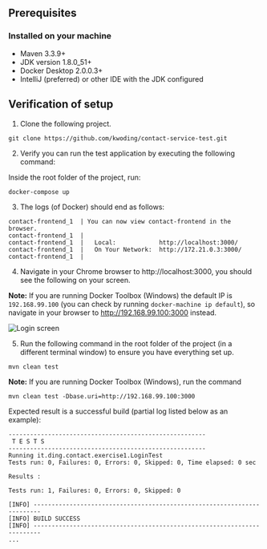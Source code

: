 ## Prerequisites

### Installed on your machine
- Maven 3.3.9+
- JDK version 1.8.0_51+
- Docker Desktop 2.0.0.3+
- IntelliJ (preferred) or other IDE with the JDK configured

## Verification of setup

1. Clone the following project.
```
git clone https://github.com/kwoding/contact-service-test.git
```

2. Verify you can run the test application by executing the following command:

Inside the root folder of the project, run:
```
docker-compose up
```

3. The logs (of Docker) should end as follows:
```
contact-frontend_1  | You can now view contact-frontend in the browser.
contact-frontend_1  | 
contact-frontend_1  |   Local:            http://localhost:3000/
contact-frontend_1  |   On Your Network:  http://172.21.0.3:3000/
contact-frontend_1  | 
```

4. Navigate in your Chrome browser to http://localhost:3000, you should see the following on your screen.

**Note:** If you are running Docker Toolbox (Windows) the default IP is `192.168.99.100` (you can check by running `docker-machine ip default`), so navigate in your browser to http://192.168.99.100:3000 instead.

![Login screen](./img/login_screen.png)

5. Run the following command in the root folder of the project (in a different terminal window) to ensure you have everything set up.

```
mvn clean test
```

**Note:** If you are running Docker Toolbox (Windows), run the command
```
mvn clean test -Dbase.uri=http://192.168.99.100:3000
```

Expected result is a successful build (partial log listed below as an example):
```
-------------------------------------------------------
 T E S T S
-------------------------------------------------------
Running it.ding.contact.exercise1.LoginTest
Tests run: 0, Failures: 0, Errors: 0, Skipped: 0, Time elapsed: 0 sec

Results :

Tests run: 1, Failures: 0, Errors: 0, Skipped: 0

[INFO] ------------------------------------------------------------------------
[INFO] BUILD SUCCESS
[INFO] ------------------------------------------------------------------------
...
```
